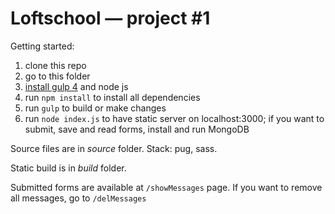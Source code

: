 # Loftschool — project #1

Getting started:

1. clone this repo
2. go to this folder
3. [install gulp 4](https://demisx.github.io/gulp4/2015/01/15/install-gulp4.html) and node js
4. run `npm install` to install all dependencies
6. run `gulp` to build or make changes
7. run `node index.js` to have static server on localhost:3000; if you want to submit, save and read forms, install and run MongoDB

Source files are in _source_ folder. Stack: pug, sass.

Static build is in _build_ folder.

Submitted forms are available at `/showMessages` page. If you want to remove all messages, go to `/delMessages`